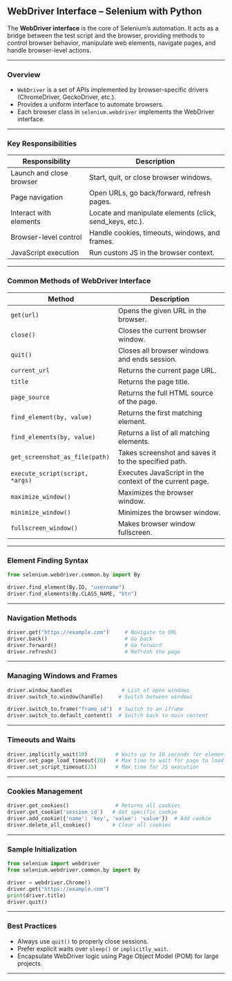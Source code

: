 ## **WebDriver Interface – Selenium with Python**

The **WebDriver interface** is the core of Selenium’s automation. It acts as a bridge between the test script and the browser, providing methods to control browser behavior, manipulate web elements, navigate pages, and handle browser-level actions.

---

### **Overview**

- `WebDriver` is a set of APIs implemented by browser-specific drivers (ChromeDriver, GeckoDriver, etc.).
- Provides a uniform interface to automate browsers.
- Each browser class in `selenium.webdriver` implements the WebDriver interface.

---

### **Key Responsibilities**

| Responsibility            | Description |
|---------------------------|-------------|
| Launch and close browser  | Start, quit, or close browser windows. |
| Page navigation           | Open URLs, go back/forward, refresh pages. |
| Interact with elements    | Locate and manipulate elements (click, send_keys, etc.). |
| Browser-level control     | Handle cookies, timeouts, windows, and frames. |
| JavaScript execution      | Run custom JS in the browser context. |

---

### **Common Methods of WebDriver Interface**

| Method                        | Description |
|-------------------------------|-------------|
| `get(url)`                    | Opens the given URL in the browser. |
| `close()`                     | Closes the current browser window. |
| `quit()`                      | Closes all browser windows and ends session. |
| `current_url`                 | Returns the current page URL. |
| `title`                       | Returns the page title. |
| `page_source`                 | Returns the full HTML source of the page. |
| `find_element(by, value)`     | Returns the first matching element. |
| `find_elements(by, value)`    | Returns a list of all matching elements. |
| `get_screenshot_as_file(path)`| Takes screenshot and saves it to the specified path. |
| `execute_script(script, *args)`| Executes JavaScript in the context of the current page. |
| `maximize_window()`           | Maximizes the browser window. |
| `minimize_window()`           | Minimizes the browser window. |
| `fullscreen_window()`         | Makes browser window fullscreen. |

---

### **Element Finding Syntax**

```python
from selenium.webdriver.common.by import By

driver.find_element(By.ID, "username")
driver.find_elements(By.CLASS_NAME, "btn")
```

---

### **Navigation Methods**

```python
driver.get("https://example.com")     # Navigate to URL
driver.back()                         # Go back
driver.forward()                      # Go forward
driver.refresh()                      # Refresh the page
```

---

### **Managing Windows and Frames**

```python
driver.window_handles                # List of open windows
driver.switch_to.window(handle)     # Switch between windows

driver.switch_to.frame("frame_id")  # Switch to an iframe
driver.switch_to.default_content()  # Switch back to main content
```

---

### **Timeouts and Waits**

```python
driver.implicitly_wait(10)         # Waits up to 10 seconds for elements
driver.set_page_load_timeout(20)   # Max time to wait for page to load
driver.set_script_timeout(15)      # Max time for JS execution
```

---

### **Cookies Management**

```python
driver.get_cookies()               # Returns all cookies
driver.get_cookie('session_id')   # Get specific cookie
driver.add_cookie({'name': 'key', 'value': 'value'})  # Add cookie
driver.delete_all_cookies()       # Clear all cookies
```

---

### **Sample Initialization**

```python
from selenium import webdriver
from selenium.webdriver.common.by import By

driver = webdriver.Chrome()
driver.get("https://example.com")
print(driver.title)
driver.quit()
```

---

### **Best Practices**

- Always use `quit()` to properly close sessions.
- Prefer explicit waits over `sleep()` or `implicitly_wait`.
- Encapsulate WebDriver logic using Page Object Model (POM) for large projects.

---
